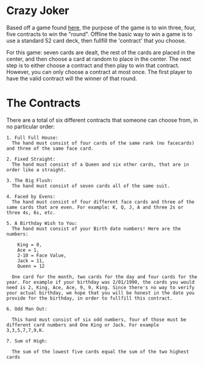 Crazy Joker
==========

Based off a game found [here], the purpose of the game is to win three, four, five contracts to win the "round". Offline the basic way to win a game is to use a standard 52 card deck, then fullfill the 'contract' that you choose.

For this game: seven cards are dealt, the rest of the cards are placed in the center, and then choose a card at random to place in the center. The next step is to either choose a contract and then play to win that contract. However, you can only choose a contract at most once. The first player to have the valid contract will the winner of that round. 

The Contracts
===================
  There are a total of six different contracts that someone can choose from, in no particular order:

    1. Full Full House: 
      The hand must consist of four cards of the same rank (no facecards) and three of the same face card.
    
    2. Fixed Straight: 
      The hand must consist of a Queen and six other cards, that are in order like a straight.

    3. The Big Flush:
      The hand must consist of seven cards all of the same suit.

    4. Faced by Evens:
      The hand must consist of four different face cards and three of the same cards that are even. For example: K, Q, J, A and three 2s or three 4s, 6s, etc.

    5. A Birthday Wish to You: 
      The hand must consist of your Birth date numbers! Here are the numbers:
        
        King = 0,
        Ace = 1,
        2-10 = Face Value,
        Jack = 11,
        Queen = 12

      One card for the month, two cards for the day and four cards for the year. For example if your birthday was 2/01/1990, the cards you would need is 2, King, Ace, Ace, 9, 9, King. Since there's no way to verify your actual birthday, we hope that you will be honest in the date you provide for the birthday, in order to fullfill this contract.

    6. Odd Man Out:
      
      This hand must consist of six odd numbers, four of those must be different card numbers and One King or Jack. For example 3,3,5,7,7,9,K.
    
    7. Sum of High:

      The sum of the lowest five cards equal the sum of the two highest cards
[here]: http://www.pagat.com/invented/crazy_jokers.html